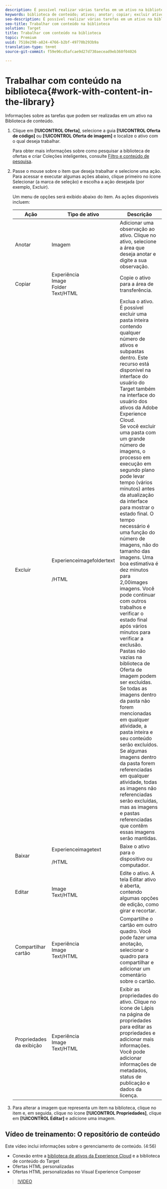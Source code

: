 ```yaml
---
description: É possível realizar várias tarefas em um ativo na biblioteca.
keywords: biblioteca de conteúdo; ativos; anotar; copiar; excluir ativo; baixar ativo; editar conteúdo; compartilhar cartão; exibir propriedades do conteúdo
seo-description: É possível realizar várias tarefas em um ativo na biblioteca.
seo-title: Trabalhar com conteúdo na biblioteca
solution: Target
title: Trabalhar com conteúdo na biblioteca
topic: Premium
uuid: 7518e298-a824-4766-b2bf-49770b293b9a
translation-type: tm+mt
source-git-commit: f59e96cd5afcae9d27d730aecead9eb360f04026

---
```



# Trabalhar com conteúdo na biblioteca{#work-with-content-in-the-library}

Informações sobre as tarefas que podem ser realizadas em um ativo na Biblioteca de conteúdo.

1. Clique em **[!UICONTROL Oferta]**, selecione a guia **[!UICONTROL Oferta de código]** ou **[!UICONTROL Oferta de imagem]** e localize o ativo com o qual deseja trabalhar.

   Para obter mais informações sobre como pesquisar a biblioteca de ofertas e criar Coleções inteligentes, consulte [Filtro e conteúdo de pesquisa](../../c-experiences/c-manage-content/filter-and-search-content.md#concept_3B59B8F025BF4CEA82ECC5199D365276).

1. Passe o mouse sobre o item que deseja trabalhar e selecione uma ação. Para acessar e executar algumas ações abaixo, clique primeiro no ícone Selecionar (a marca de seleção) e escolha a ação desejada (por exemplo, Excluir).

   Um menu de opções será exibido abaixo do item. As ações disponíveis incluem:

   | Ação | Tipo de ativo | Descrição |
   |--- |--- |--- |
   | Anotar | Imagem | Adicionar uma observação ao ativo. Clique no ativo, selecione a área que deseja anotar e digite a sua observação. |
   | Copiar | Experiência<br>Image<br>Folder<br>Text/HTML | Copie o ativo para a área de transferência. |
   | Excluir | Experienceimagefoldertext<br><br><br>/HTML | Exclua o ativo.<br>É possível excluir uma pasta inteira contendo qualquer número de ativos e subpastas dentro. Este recurso está disponível na interface do usuário do Target também na interface do usuário dos ativos da Adobe Experience Cloud.<br>Se você excluir uma pasta com um grande número de imagens, o processo em execução em segundo plano pode levar tempo (vários minutos) antes da atualização da interface para mostrar o estado final. O tempo necessário é uma função do número de imagens, não do tamanho das imagens. Uma boa estimativa é dez minutos para 2,00images imagens. Você pode continuar com outros trabalhos e verificar o estado final após vários minutos para verificar a exclusão.<br> Pastas não vazias na biblioteca de Oferta de imagem podem ser excluídas. Se todas as imagens dentro da pasta não forem mencionadas em qualquer atividade, a pasta inteira e seu conteúdo serão excluídos. Se algumas imagens dentro da pasta forem referenciadas em qualquer atividade, todas as imagens não referenciadas serão excluídas, mas as imagens e pastas referenciadas que contêm essas imagens serão mantidas. |
   | Baixar | Experienceimagetext<br><br>/HTML | Baixe o ativo para o dispositivo ou computador. |
   | Editar | Image<br>Text/HTML | Edite o ativo. A tela Editar ativo é aberta, contendo algumas opções de edição, como girar e recortar. |
   | Compartilhar cartão | Experiência<br>Image<br>Text/HTML | Compartilhe o cartão em outro quadro. Você pode fazer uma anotação, selecionar o quadro para compartilhar e adicionar um comentário sobre o cartão. |
   | Propriedades da exibição | Experiência<br>Image<br>Text/HTML | Exibir as propriedades do ativo. Clique no ícone de Lápis na página de propriedades para editar as propriedades e adicionar mais informações. Você pode adicionar informações de metadados, status de publicação e dados da licença. |

1. Para alterar a imagem que representa um item na biblioteca, clique no item e, em seguida, clique no ícone **[!UICONTROL Propriedades]**, clique em **[!UICONTROL Editar]** e adicione uma imagem.

## Vídeo de treinamento: O repositório de conteúdo

Este vídeo inclui informações sobre o gerenciamento de conteúdo. (4:56)

* Conexão entre a [biblioteca de ativos da Experience Cloud](https://marketing.adobe.com/resources/help/en_US/mcloud/creative_cloud.html) e a biblioteca de conteúdo do Target
* Ofertas HTML personalizadas
* Ofertas HTML personalizadas no Visual Experience Composer

>[!VIDEO](https://video.tv.adobe.com/v/17387)